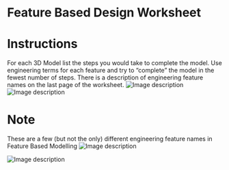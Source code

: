 
   # Feature Based Design Worksheet 

# Instructions
For each 3D Model list the steps you would take to complete the model. Use engineering terms for each feature and try to “complete” the model in the fewest number of steps. There is a description of engineering feature names on the last page of the worksheet.
  ![Image description](https://github.com/BotDevLLC/BotDevCurriculum/blob/master/Pictures/Pic%2021-page-001.jpg)
    ![Image description](https://github.com/BotDevLLC/BotDevCurriculum/blob/master/Pictures/Pic%2021-page-002.jpg)
  # Note
  These are a few (but not the only) different engineering feature names in Feature Based Modelling 
      ![Image description](https://github.com/BotDevLLC/BotDevCurriculum/blob/master/Pictures/pic%2022.jpg)
      
   ![Image description](https://github.com/BotDevLLC/BotDevCurriculum/blob/master/Pictures/pic%2023.jpg)
 
